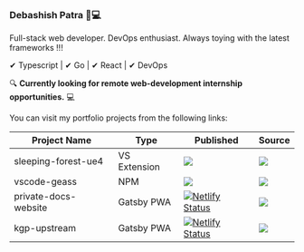 ### Debashish Patra 🦉💻

Full-stack web developer. DevOps enthusiast. Always toying with the latest frameworks !!!

✔ Typescript | ✔ Go | ✔ React | ✔ DevOps

🔍 **Currently looking for remote web-development internship opportunities.** 💻

You can visit my portfolio projects from the following links:

|Project Name           | Type           | Published   | Source|
|-----------------------|----------------|-------------|-------|
| sleeping-forest-ue4   | VS Extension   | [![](https://img.shields.io/visual-studio-marketplace/v/suvam0451.sleeping-forest-ue4)](https://marketplace.visualstudio.com/items?itemName=suvam0451.sleeping-forest-ue4) | [![](https://img.shields.io/github/stars/suvam0451/sleeping-forest-ue4?style=flat)](https://github.com/suvam0451/sleeping-forest-ue4)|
| vscode-geass          |    NPM         | [![](https://img.shields.io/npm/dw/vscode-geass?style=-square)](https://github.com/suvam0451/vscode-geass) | [![](https://img.shields.io/github/stars/suvam0451/vscode-geass?style=flat)](https://github.com/suvam0451/vscode-geass) |
| private-docs-website  | Gatsby PWA     | [![Netlify Status](https://api.netlify.com/api/v1/badges/e3c2b5de-423f-417f-b57b-73d48f9e9c3f/deploy-status)](https://app.netlify.com/sites/suvam0451/deploys)| [![](https://img.shields.io/github/stars/suvam0451/personal-forest-ue4?style=flat)](https://github.com/suvam0451/sleeping-forest-ue4) |
| kgp-upstream          | Gatsby PWA     | [![Netlify Status](https://api.netlify.com/api/v1/badges/cd12ff5e-1a66-43b3-9a7d-ceaa2958b12e/deploy-status)](https://github.com/suvam0451/kgp-upstream)| [![](https://img.shields.io/github/stars/suvam0451/kgp-upstream?style=flat)](https://github.com/suvam0451/sleeping-forest-ue4) |

